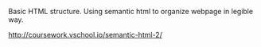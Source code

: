 Basic HTML structure. Using semantic html to organize webpage in legible way.

http://coursework.vschool.io/semantic-html-2/
